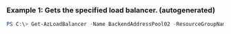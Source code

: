 ### Example 1: Gets the specified load balancer. (autogenerated)
```powershell
PS C:\> Get-AzLoadBalancer -Name BackendAddressPool02 -ResourceGroupName MyResourceGroup
```

